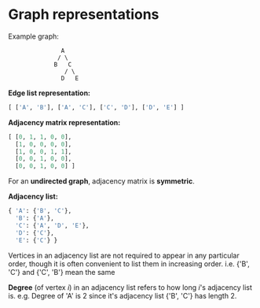 # Graph representations

Example graph:

                   A
                  / \
                 B   C
                    / \
                   D   E
                    
**Edge list representation:**
```python
[ ['A', 'B'], ['A', 'C'], ['C', 'D'], ['D', 'E'] ]
```

**Adjacency matrix representation:**
```python
[ [0, 1, 1, 0, 0], 
  [1, 0, 0, 0, 0],
  [1, 0, 0, 1, 1],
  [0, 0, 1, 0, 0],
  [0, 0, 1, 0, 0] ]
```
For an **undirected graph**, adjacency matrix is **symmetric**.

**Adjacency list:**

```python
{ 'A': {'B', 'C'},
  'B': {'A'},
  'C': {'A', 'D', 'E'},
  'D': {'C'},
  'E': {'C'} }
```

Vertices in an adjacency list are not required to appear in any particular order, though it is often convenient to list them in increasing order. i.e. {'B', 'C'} and {'C', 'B'} mean the same

**Degree** (of vertex *i*) in an adjacency list refers to how long *i*'s adjacency list is.
e.g. Degree of 'A' is 2 since it's adjacency list {'B', 'C'} has length 2.